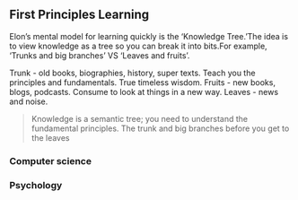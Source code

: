 
## First Principles Learning

Elon’s mental model for learning quickly is the ‘Knowledge Tree.’The idea is to view knowledge as a tree so you can break it into bits.For example, ‘Trunks and big branches’ VS ‘Leaves and fruits’.

Trunk - old books, biographies, history, super texts. Teach you the principles and fundamentals. True timeless wisdom.
Fruits - new books, blogs, podcasts. Consume to look at things in a new way.
Leaves - news and noise.

> Knowledge is a semantic tree; you need to understand the fundamental principles. The trunk and big branches before you get to the leaves

### Computer science

### Psychology